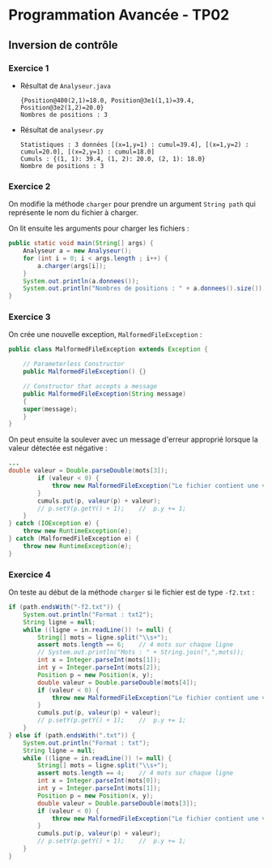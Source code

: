 # Programmation Avancée - TP02
## Inversion de contrôle

### Exercice 1

- Résultat de `Analyseur.java`
	```
	{Position@400(2,1)=18.0, Position@3e1(1,1)=39.4, Position@3e2(1,2)=20.0}
	Nombres de positions : 3
	```
- Résultat de `analyseur.py`
	```
	Statistiques : 3 données [(x=1,y=1) : cumul=39.4], [(x=1,y=2) : cumul=20.0], [(x=2,y=1) : cumul=18.0]
	Cumuls : {(1, 1): 39.4, (1, 2): 20.0, (2, 1): 18.0}
	Nombre de positions : 3
	```

### Exercice 2

On modifie la méthode `charger` pour prendre un argument `String path` qui représente le nom du fichier à charger.

On lit ensuite les arguments pour charger les fichiers :
```java
public static void main(String[] args) {
	Analyseur a = new Analyseur();
	for (int i = 0; i < args.length ; i++) {
		a.charger(args[i]);
	}
	System.out.println(a.donnees());
	System.out.println("Nombres de positions : " + a.donnees().size());
}
```

### Exercice 3

On crée une nouvelle exception, `MalformedFileException` :
```java
public class MalformedFileException extends Exception {

	// Parameterless Constructor
	public MalformedFileException() {}

	// Constructor that accepts a message
	public MalformedFileException(String message)
	{
	super(message);
	}
}
```
On peut ensuite la soulever avec un message d'erreur approprié lorsque la valeur détectée est négative :
```java
...
double valeur = Double.parseDouble(mots[3]);
		if (valeur < 0) {
			throw new MalformedFileException("Le fichier contient une valeur négative !") ;
		}
		cumuls.put(p, valeur(p) + valeur);
		// p.setY(p.getY() + 1);	//  p.y += 1;
	}
} catch (IOException e) {
	throw new RuntimeException(e);
} catch (MalformedFileException e) {
	throw new RuntimeException(e);
}
```

### Exercice 4

On teste au début de la méthode `charger` si le fichier est de type `-f2.txt` :
```java
if (path.endsWith("-f2.txt")) {
	System.out.println("Format : txt2");
	String ligne = null;
	while ((ligne = in.readLine()) != null) {
		String[] mots = ligne.split("\\s+");
		assert mots.length == 6;	// 4 mots sur chaque ligne
		// System.out.println("Mots : " + String.join(",",mots));
		int x = Integer.parseInt(mots[1]);
		int y = Integer.parseInt(mots[2]);
		Position p = new Position(x, y);
		double valeur = Double.parseDouble(mots[4]);
		if (valeur < 0) {
			throw new MalformedFileException("Le fichier contient une valeur négative !") ;
		}
		cumuls.put(p, valeur(p) + valeur);
		// p.setY(p.getY() + 1);	//  p.y += 1;
	}
} else if (path.endsWith(".txt")) {
	System.out.println("Format : txt");
	String ligne = null;
	while ((ligne = in.readLine()) != null) {
		String[] mots = ligne.split("\\s+");
		assert mots.length == 4;	// 4 mots sur chaque ligne
		int x = Integer.parseInt(mots[0]);
		int y = Integer.parseInt(mots[1]);
		Position p = new Position(x, y);
		double valeur = Double.parseDouble(mots[3]);
		if (valeur < 0) {
			throw new MalformedFileException("Le fichier contient une valeur négative !") ;
		}
		cumuls.put(p, valeur(p) + valeur);
		// p.setY(p.getY() + 1);	//  p.y += 1;
	}
}
```
